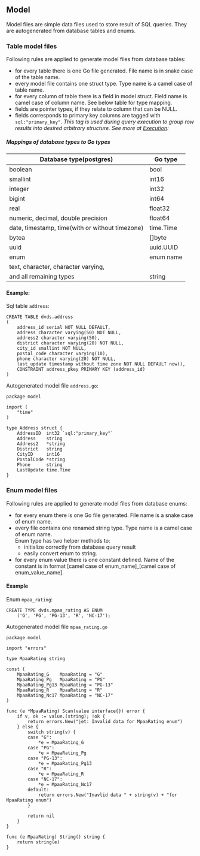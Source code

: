 ## Model

Model files are simple data files used to store result of SQL queries. They are 
autogenerated from database tables and enums. 

### Table model files

Following rules are applied to generate model files from database tables:

- for every table there is one Go file generated. File name is in snake case of the table name. 
- every model file contains one struct type. 
  Type name is a camel case of table name.
- for every column of table there is a field in model struct. Field name is camel case of column name. 
See below table for type mapping.
- fields are pointer types, if they relate to column that can be NULL. 
- fields corresponds to primary key columns are tagged with `sql:"primary_key"`.
_This tag is used during query execution to group row results into desired arbitrary structure. 
See more at [Execution](https://github.com/go-jet/jet/wiki/Execution):_  


##### Mappings of database types to Go types

| Database type(postgres)                         | Go type                                            |
| ----------------------------------------------- | -------------------------------------------------- |
| boolean                                         |  bool                                              |
| smallint                                        |  int16                                             |
| integer                                         |  int32                                             |
| bigint                                          |  int64                                             |
| real                                            |  float32                                           |
| numeric, decimal, double precision              |  float64                                           |
| date, timestamp, time(with or without timezone) |  time.Time                                         |
| bytea                                           |  []byte                                            |
| uuid                                            |  uuid.UUID                                         |
| enum                                            |  enum name                                         |
| text, character, character varying,             |                                                    |
| and all remaining types                         |  string                                            |

#### Example:

Sql table `address`:
```
CREATE TABLE dvds.address
(
    address_id serial NOT NULL DEFAULT,
    address character varying(50) NOT NULL,
    address2 character varying(50),
    district character varying(20) NOT NULL,
    city_id smallint NOT NULL,
    postal_code character varying(10),
    phone character varying(20) NOT NULL,
    last_update timestamp without time zone NOT NULL DEFAULT now(),
    CONSTRAINT address_pkey PRIMARY KEY (address_id)
)
```

Autogenerated model file `address.go`:

```
package model

import (
    "time"
)

type Address struct {
    AddressID  int32 `sql:"primary_key"`
    Address    string
    Address2   *string
    District   string
    CityID     int16
    PostalCode *string
    Phone      string
    LastUpdate time.Time
}
```

### Enum model files

Following rules are applied to generate model files from database enums:

- for every enum there is one Go file generated. File name is a snake case of enum name. 
- every file contains one renamed string type. Type name is a camel case of enum name.  
Enum type has two helper methods to: 
    - initialize correctly from database query result
    - easily convert enum to string.
- for every enum value there is one constant defined. 
Name of the constant is in format [camel case of enum_name]_[camel case of enum_value_name].

#### Example

Enum `mpaa_rating`:
```
CREATE TYPE dvds.mpaa_rating AS ENUM
    ('G', 'PG', 'PG-13', 'R', 'NC-17');
```

Autogenerated model file `mpaa_rating.go`

```
package model

import "errors"

type MpaaRating string

const (
	MpaaRating_G    MpaaRating = "G"
	MpaaRating_Pg   MpaaRating = "PG"
	MpaaRating_Pg13 MpaaRating = "PG-13"
	MpaaRating_R    MpaaRating = "R"
	MpaaRating_Nc17 MpaaRating = "NC-17"
)

func (e *MpaaRating) Scan(value interface{}) error {
	if v, ok := value.(string); !ok {
		return errors.New("jet: Invalid data for MpaaRating enum")
	} else {
		switch string(v) {
		case "G":
			*e = MpaaRating_G
		case "PG":
			*e = MpaaRating_Pg
		case "PG-13":
			*e = MpaaRating_Pg13
		case "R":
			*e = MpaaRating_R
		case "NC-17":
			*e = MpaaRating_Nc17
		default:
			return errors.New("Inavlid data " + string(v) + "for MpaaRating enum")
		}

		return nil
	}
}

func (e MpaaRating) String() string {
	return string(e)
}
```

